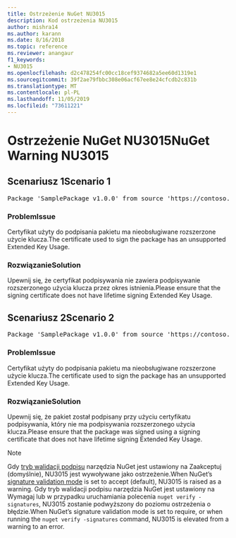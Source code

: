 ```yaml
---
title: Ostrzeżenie NuGet NU3015
description: Kod ostrzeżenia NU3015
author: mishra14
ms.author: karann
ms.date: 8/16/2018
ms.topic: reference
ms.reviewer: anangaur
f1_keywords:
- NU3015
ms.openlocfilehash: d2c478254fc00cc18cef9374682a5ee60d1319e1
ms.sourcegitcommit: 39f2ae79fbbc308e06acf67ee8e24cfcdb2c831b
ms.translationtype: MT
ms.contentlocale: pl-PL
ms.lasthandoff: 11/05/2019
ms.locfileid: "73611221"
---
```

# <a name="nuget-warning-nu3015"></a><span data-ttu-id="69b89-103">Ostrzeżenie NuGet NU3015</span><span class="sxs-lookup"><span data-stu-id="69b89-103">NuGet Warning NU3015</span></span>

## <a name="scenario-1"></a><span data-ttu-id="69b89-104">Scenariusz 1</span><span class="sxs-lookup"><span data-stu-id="69b89-104">Scenario 1</span></span>

<pre>Package 'SamplePackage v1.0.0' from source 'https://contoso.com/index.json': The lifetime signing EKU in the primary signature's certificate is not supported.</pre>

### <a name="issue"></a><span data-ttu-id="69b89-105">Problem</span><span class="sxs-lookup"><span data-stu-id="69b89-105">Issue</span></span>

<span data-ttu-id="69b89-106">Certyfikat użyty do podpisania pakietu ma nieobsługiwane rozszerzone użycie klucza.</span><span class="sxs-lookup"><span data-stu-id="69b89-106">The certificate used to sign the package has an unsupported Extended Key Usage.</span></span>


### <a name="solution"></a><span data-ttu-id="69b89-107">Rozwiązanie</span><span class="sxs-lookup"><span data-stu-id="69b89-107">Solution</span></span>

<span data-ttu-id="69b89-108">Upewnij się, że certyfikat podpisywania nie zawiera podpisywanie rozszerzonego użycia klucza przez okres istnienia.</span><span class="sxs-lookup"><span data-stu-id="69b89-108">Please ensure that the signing certificate does not have lifetime signing Extended Key Usage.</span></span>



## <a name="scenario-2"></a><span data-ttu-id="69b89-109">Scenariusz 2</span><span class="sxs-lookup"><span data-stu-id="69b89-109">Scenario 2</span></span>

<pre>Package 'SamplePackage v1.0.0' from source 'https://contoso.com/index.json': The lifetime signing EKU in the signing certificate is not supported.</pre>

### <a name="issue"></a><span data-ttu-id="69b89-110">Problem</span><span class="sxs-lookup"><span data-stu-id="69b89-110">Issue</span></span>

<span data-ttu-id="69b89-111">Certyfikat użyty do podpisania pakietu ma nieobsługiwane rozszerzone użycie klucza.</span><span class="sxs-lookup"><span data-stu-id="69b89-111">The certificate used to sign the package has an unsupported Extended Key Usage.</span></span>


### <a name="solution"></a><span data-ttu-id="69b89-112">Rozwiązanie</span><span class="sxs-lookup"><span data-stu-id="69b89-112">Solution</span></span>

<span data-ttu-id="69b89-113">Upewnij się, że pakiet został podpisany przy użyciu certyfikatu podpisywania, który nie ma podpisywania rozszerzonego użycia klucza.</span><span class="sxs-lookup"><span data-stu-id="69b89-113">Please ensure that the package was signed using a signing certificate that does not have lifetime signing Extended Key Usage.</span></span>


> [!Note]
> <span data-ttu-id="69b89-114">Gdy [tryb walidacji podpisu](https://docs.microsoft.com/nuget/consume-packages/installing-signed-packages#configure-package-signature-requirements) narzędzia NuGet jest ustawiony na Zaakceptuj (domyślnie), NU3015 jest wywoływane jako ostrzeżenie.</span><span class="sxs-lookup"><span data-stu-id="69b89-114">When NuGet’s [signature validation mode](https://docs.microsoft.com/nuget/consume-packages/installing-signed-packages#configure-package-signature-requirements) is set to accept (default), NU3015 is raised as a warning.</span></span> <span data-ttu-id="69b89-115">Gdy tryb walidacji podpisu narzędzia NuGet jest ustawiony na Wymagaj lub w przypadku uruchamiania polecenia `nuget verify -signatures`, NU3015 zostanie podwyższony do poziomu ostrzeżenia o błędzie.</span><span class="sxs-lookup"><span data-stu-id="69b89-115">When NuGet’s signature validation mode is set to require, or when running the `nuget verify -signatures` command, NU3015 is elevated from a warning to an error.</span></span> 